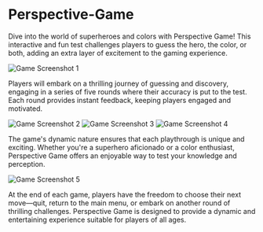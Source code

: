 # Perspective-Game

Dive into the world of superheroes and colors with Perspective Game! This interactive and fun test challenges players to guess the hero, the color, or both, adding an extra layer of excitement to the gaming experience.

![Game Screenshot 1](https://github.com/biswaskdk/Perspective-Game/assets/144484530/0b2926b3-0a0e-492e-b72d-fbc32804fa5e)

Players will embark on a thrilling journey of guessing and discovery, engaging in a series of five rounds where their accuracy is put to the test. Each round provides instant feedback, keeping players engaged and motivated.

![Game Screenshot 2](https://github.com/biswaskdk/Perspective-Game/assets/144484530/c480f66d-37bd-41f6-9214-b5299071da35)
![Game Screenshot 3](https://github.com/biswaskdk/Perspective-Game/assets/144484530/def8503e-bbba-4937-8d28-bd7c6189704f)
![Game Screenshot 4](https://github.com/biswaskdk/Perspective-Game/assets/144484530/f4e727c6-b1ae-4cca-9532-4d912d47500f)

The game's dynamic nature ensures that each playthrough is unique and exciting. Whether you're a superhero aficionado or a color enthusiast, Perspective Game offers an enjoyable way to test your knowledge and perception.

![Game Screenshot 5](https://github.com/biswaskdk/Perspective-Game/assets/144484530/58816029-c556-4a59-a354-702954d68b69)

At the end of each game, players have the freedom to choose their next move—quit, return to the main menu, or embark on another round of thrilling challenges. Perspective Game is designed to provide a dynamic and entertaining experience suitable for players of all ages.
